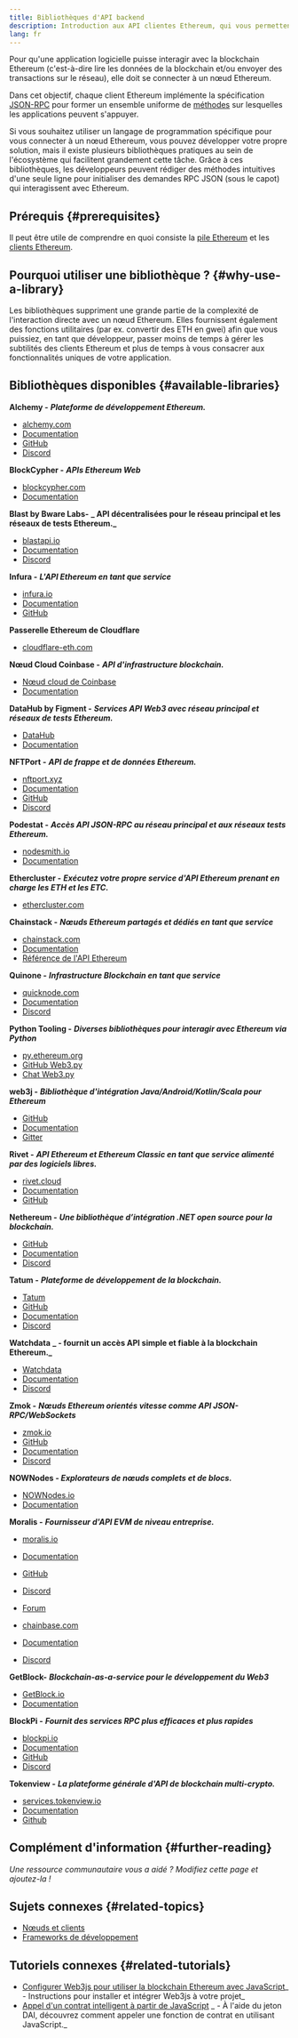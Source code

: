 ```yaml
---
title: Bibliothèques d'API backend
description: Introduction aux API clientes Ethereum, qui vous permettent d'interagir avec la blockchain depuis votre application.
lang: fr
---
```


Pour qu'une application logicielle puisse interagir avec la blockchain Ethereum (c'est-à-dire lire les données de la blockchain et/ou envoyer des transactions sur le réseau), elle doit se connecter à un nœud Ethereum.

Dans cet objectif, chaque client Ethereum implémente la spécification [JSON-RPC](/developers/docs/apis/json-rpc/) pour former un ensemble uniforme de [méthodes](/developers/docs/apis/json-rpc/#json-rpc-methods) sur lesquelles les applications peuvent s'appuyer.

Si vous souhaitez utiliser un langage de programmation spécifique pour vous connecter à un nœud Ethereum, vous pouvez développer votre propre solution, mais il existe plusieurs bibliothèques pratiques au sein de l'écosystème qui facilitent grandement cette tâche. Grâce à ces bibliothèques, les développeurs peuvent rédiger des méthodes intuitives d'une seule ligne pour initialiser des demandes RPC JSON (sous le capot) qui interagissent avec Ethereum.

## Prérequis {#prerequisites}

Il peut être utile de comprendre en quoi consiste la [pile Ethereum](/developers/docs/ethereum-stack/) et les [clients Ethereum](/developers/docs/nodes-and-clients/).

## Pourquoi utiliser une bibliothèque ? {#why-use-a-library}

Les bibliothèques suppriment une grande partie de la complexité de l'interaction directe avec un nœud Ethereum. Elles fournissent également des fonctions utilitaires (par ex. convertir des ETH en gwei) afin que vous puissiez, en tant que développeur, passer moins de temps à gérer les subtilités des clients Ethereum et plus de temps à vous consacrer aux fonctionnalités uniques de votre application.

## Bibliothèques disponibles {#available-libraries}

**Alchemy -** **_Plateforme de développement Ethereum._**

- [alchemy.com](https://www.alchemy.com/)
- [Documentation](https://docs.alchemyapi.io/)
- [GitHub](https://github.com/alchemyplatform)
- [Discord](https://discord.com/invite/A39JVCM)

**BlockCypher -** **_APIs Ethereum Web_**

- [blockcypher.com](https://www.blockcypher.com/)
- [Documentation](https://www.blockcypher.com/dev/ethereum/)

**Blast by Bware Labs-** **_ API décentralisées pour le réseau principal et les réseaux de tests Ethereum._**

- [blastapi.io](https://blastapi.io/)
- [Documentation](https://docs.blastapi.io)
- [Discord](https://discord.com/invite/VPkWESgtvV)

**Infura -** **_L'API Ethereum en tant que service_**

- [infura.io](https://infura.io)
- [Documentation](https://infura.io/docs)
- [GitHub](https://github.com/INFURA)

**Passerelle Ethereum de Cloudflare**

- [cloudflare-eth.com](https://cloudflare-eth.com)

**Nœud Cloud Coinbase -** **_API d'infrastructure blockchain._**

- [Nœud cloud de Coinbase](https://www.coinbase.com/cloud/products/node)
- [Documentation](https://docs.cloud.coinbase.com/node/reference/welcome-to-node)

**DataHub by Figment -** **_Services API Web3 avec réseau principal et réseaux de tests Ethereum._**

- [DataHub](https://www.figment.io/datahub)
- [Documentation](https://docs.figment.io/introduction/what-is-datahub)

**NFTPort -** **_API de frappe et de données Ethereum._**

- [nftport.xyz](https://www.nftport.xyz/)
- [Documentation](https://docs.nftport.xyz/)
- [GitHub](https://github.com/nftport/)
- [Discord](https://discord.com/invite/K8nNrEgqhE)

**Podestat -** **_Accès API JSON-RPC au réseau principal et aux réseaux tests Ethereum._**

- [nodesmith.io](https://nodesmith.io/network/ethereum/)
- [Documentation](https://nodesmith.io/docs/#/ethereum/apiRef)

**Ethercluster -** **_Exécutez votre propre service d'API Ethereum prenant en charge les ETH et les ETC._**

- [ethercluster.com](https://www.ethercluster.com/)

**Chainstack -** **_Nœuds Ethereum partagés et dédiés en tant que service_**

- [chainstack.com](https://chainstack.com)
- [Documentation](https://docs.chainstack.com)
- [Référence de l'API Ethereum](https://docs.chainstack.com/api/ethereum/ethereum-api-reference)

**Quinone -** **_Infrastructure Blockchain en tant que service_**

- [quicknode.com](https://quicknode.com)
- [Documentation](https://www.quicknode.com/docs)
- [Discord](https://discord.gg/NaR7TtpvJq)

**Python Tooling -** **_Diverses bibliothèques pour interagir avec Ethereum via Python_**

- [py.ethereum.org](http://python.ethereum.org/)
- [GitHub Web3.py](https://github.com/ethereum/web3.py)
- [Chat Web3.py](https://gitter.im/ethereum/web3.py)

**web3j -** **_Bibliothèque d'intégration Java/Android/Kotlin/Scala pour Ethereum_**

- [GitHub](https://github.com/web3j/web3j)
- [Documentation](https://docs.web3j.io/)
- [Gitter](https://gitter.im/web3j/web3j)

**Rivet -** **_API Ethereum et Ethereum Classic en tant que service alimenté par des logiciels libres._**

- [rivet.cloud](https://rivet.cloud)
- [Documentation](https://rivet.cloud/docs/)
- [GitHub](https://github.com/openrelayxyz/ethercattle-deployment)

**Nethereum -** **_Une bibliothèque d’intégration .NET open source pour la blockchain._**

- [GitHub](https://github.com/Nethereum/Nethereum)
- [Documentation](http://docs.nethereum.com/en/latest/)
- [Discord](https://discord.com/invite/jQPrR58FxX)

**Tatum -** **_Plateforme de développement de la blockchain._**

- [Tatum](https://tatum.io/)
- [GitHub](https://github.com/tatumio/)
- [Documentation](https://docs.tatum.io/)
- [Discord](https://discord.gg/EDmW3kjTC9)

**Watchdata** **_ - fournit un accès API simple et fiable à la blockchain Ethereum._**

- [Watchdata](https://watchdata.io/)
- [Documentation](https://docs.watchdata.io/)
- [Discord](https://discord.com/invite/TZRJbZ6bdn)

**Zmok -** **_Nœuds Ethereum orientés vitesse comme API JSON-RPC/WebSockets_**

- [zmok.io](https://zmok.io/)
- [GitHub](https://github.com/zmok-io)
- [Documentation](https://docs.zmok.io/)
- [Discord](https://discord.gg/fAHeh3ka6s)

**NOWNodes - _Explorateurs de nœuds complets et de blocs._**

- [NOWNodes.io](https://nownodes.io/)
- [Documentation](https://documenter.getpostman.com/view/13630829/TVmFkLwy#intro)

**Moralis -** **_Fournisseur d'API EVM de niveau entreprise._**

- [moralis.io](http://moralis.io)
- [Documentation](https://docs.moralis.io/)
- [GitHub](https://github.com/MoralisWeb3)
- [Discord](https://discord.com/invite/KYswaxwEtg)
- [Forum](https://forum.moralis.io/)

- [chainbase.com](https://chainbase.com/)
- [Documentation](https://docs.chainbase.com/)
- [Discord](https://discord.gg/Wx6qpqz4AF)

**GetBlock-** **_Blockchain-as-a-service pour le développement du Web3_**

- [GetBlock.io](https://getblock.io/)
- [Documentation](https://getblock.io/docs/)

**BlockPi -** **_Fournit des services RPC plus efficaces et plus rapides_**

- [blockpi.io](https://blockpi.io/)
- [Documentation](https://docs.blockpi.io/)
- [GitHub](https://github.com/BlockPILabs)
- [Discord](https://discord.com/invite/xTvGVrGVZv)

**Tokenview -** **_La plateforme générale d'API de blockchain multi-crypto._**

- [services.tokenview.io](https://services.tokenview.io/)
- [Documentation](https://services.tokeniew/docs?type=api)
- [Github](https://github.com/Tokenview)

## Complément d'information {#further-reading}

_Une ressource communautaire vous a aidé ? Modifiez cette page et ajoutez-la !_

## Sujets connexes {#related-topics}

- [ Nœuds et clients](/developers/docs/nodes-and-clients/)
- [Frameworks de développement](/developers/docs/frameworks/)

## Tutoriels connexes {#related-tutorials}

- [Configurer Web3js pour utiliser la blockchain Ethereum avec JavaScript](/developers/tutorials/set-up-web3js-to-use-ethereum-in-javascript/)_ - Instructions pour installer et intégrer Web3js à votre projet_
- [Appel d'un contrat intelligent à partir de JavaScript](/developers/tutorials/calling-a-smart-contract-from-javascript/) _ - À l'aide du jeton DAI, découvrez comment appeler une fonction de contrat en utilisant JavaScript._
